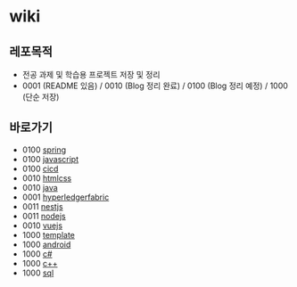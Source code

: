 # wiki

## 레포목적
* 전공 과제 및 학습용 프로젝트 저장 및 정리
* 0001 (README 있음) / 0010 (Blog 정리 완료) / 0100 (Blog 정리 예정) / 1000 (단순 저장)

## 바로가기
* 0100 [spring](https://github.com/mpqm/mpqm-wiki/tree/main/spring)
* 0100 [javascript](https://github.com/mpqm/mpqm-wiki/tree/main/javascript)
* 0100 [cicd](https://github.com/mpqm/mpqm-wiki/tree/main/cicd)
* 0010 [htmlcss](https://github.com/mpqm/mpqm-wiki/tree/main/htmlcss)
* 0010 [java](https://github.com/mpqm/mpqm-wiki/tree/main/java)
* 0001 [hyperledgerfabric](https://github.com/mpqm/mpqm-wiki/tree/main/hyperledgerfabric)
* 0011 [nestjs](https://github.com/mpqm/mpqm-wiki/tree/main/nestjs)
* 0011 [nodejs](https://github.com/mpqm/mpqm-wiki/tree/main/nodejs)
* 0010 [vuejs](https://github.com/mpqm/mpqm-wiki/tree/main/vuejs)
* 1000 [template](https://github.com/mpqm/mpqm-wiki/tree/main/github-template)
* 1000 [android](https://github.com/mpqm/mpqm-wiki/tree/main/android)
* 1000 [c#](https://github.com/mpqm/mpqm-wiki/tree/main/c%23)
* 1000 [c++](https://github.com/mpqm/mpqm-wiki/tree/main/c%2B%2B)
* 1000 [sql](https://github.com/mpqm/mpqm-wiki/tree/main/sql)
